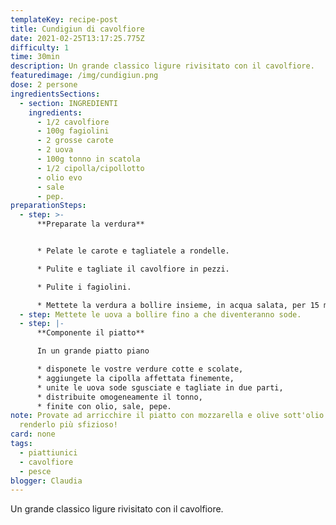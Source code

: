 ```yaml
---
templateKey: recipe-post
title: Cundigiun di cavolfiore
date: 2021-02-25T13:17:25.775Z
difficulty: 1
time: 30min
description: Un grande classico ligure rivisitato con il cavolfiore.
featuredimage: /img/cundigiun.png
dose: 2 persone
ingredientsSections:
  - section: INGREDIENTI
    ingredients:
      - 1/2 cavolfiore
      - 100g fagiolini
      - 2 grosse carote
      - 2 uova
      - 100g tonno in scatola
      - 1/2 cipolla/cipollotto
      - olio evo
      - sale
      - pep.
preparationSteps:
  - step: >-
      **Preparate la verdura**


      * Pelate le carote e tagliatele a rondelle.

      * Pulite e tagliate il cavolfiore in pezzi.

      * Pulite i fagiolini.

      * Mettete la verdura a bollire insieme, in acqua salata, per 15 minuti, fino a quando on risulterà cotta ma ancora croccante.  In alternativa può essere utilizzata la cottura al vapore.
  - step: Mettete le uova a bollire fino a che diventeranno sode.
  - step: |-
      **Componente il piatto**

      In un grande piatto piano

      * disponete le vostre verdure cotte e scolate,
      * aggiungete la cipolla affettata finemente,
      * unite le uova sode sgusciate e tagliate in due parti,
      * distribuite omogeneamente il tonno,
      * finite con olio, sale, pepe.
note: Provate ad arricchire il piatto con mozzarella e olive sott'olio per
  renderlo più sfizioso!
card: none
tags:
  - piattiunici
  - cavolfiore
  - pesce
blogger: Claudia
---
```

Un grande classico ligure rivisitato con il cavolfiore.